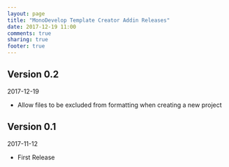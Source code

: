 ```yaml
---
layout: page
title: "MonoDevelop Template Creator Addin Releases"
date: 2017-12-19 11:00
comments: true
sharing: true
footer: true
---
```


## Version 0.2

2017-12-19

 * Allow files to be excluded from formatting when creating a new project

## Version 0.1

2017-11-12

 * First Release
 